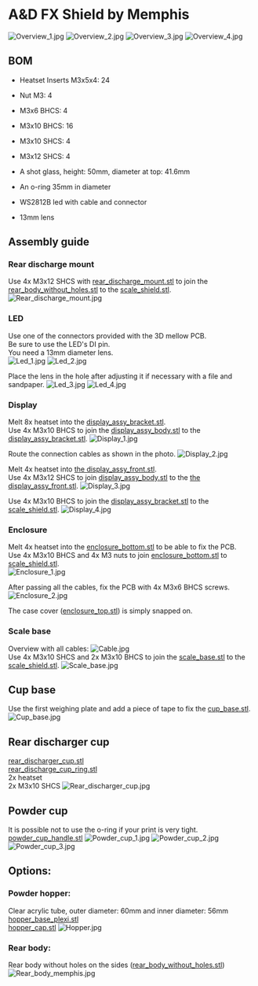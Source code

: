 # A&D FX Shield by Memphis

![Overview_1.jpg](resources/Overview_1.jpg)
![Overview_2.jpg](resources/Overview_2.jpg)
![Overview_3.jpg](resources/Overview_3.jpg)
![Overview_4.jpg](resources/Overview_4.jpg)  



## BOM

- Heatset Inserts M3x5x4: 24
- Nut M3: 4
- M3x6 BHCS: 4
- M3x10 BHCS: 16
- M3x10 SHCS: 4 
- M3x12 SHCS: 4  

- A shot glass, height: 50mm, diameter at top: 41.6mm
- An o-ring 35mm in diameter  

- WS2812B led with cable and connector
- 13mm lens



## Assembly guide

### Rear discharge mount
Use 4x M3x12 SHCS with [rear_discharge_mount.stl](STL/rear_discharge_mount.stl) to join the [rear_body_without_holes.stl](STL/rear_body_without_holes.stl) to the [scale_shield.stl](STL/scale_shield.stl).
![Rear_discharge_mount.jpg](resources/Rear_discharge_mount.jpg)  


### LED
Use one of the connectors provided with the 3D mellow PCB.  
Be sure to use the LED's DI pin.  
You need a 13mm diameter lens.  
![Led_1.jpg](resources/Led_1.jpg)
![Led_2.jpg](resources/Led_2.jpg)  

Place the lens in the hole after adjusting it if necessary with a file and sandpaper.
![Led_3.jpg](resources/Led_3.jpg)
![Led_4.jpg](resources/Led_4.jpg)  




### Display
Melt 8x heatset into the [display_assy_bracket.stl](STL/display_assy_bracket.stl).  
Use 4x M3x10 BHCS to join the [display_assy_body.stl](STL/display_assy_body.stl) to the [display_assy_bracket.stl](STL/display_assy_bracket.stl).
![Display_1.jpg](resources/Display_1.jpg)

Route the connection cables as shown in the photo.
![Display_2.jpg](resources/Display_2.jpg)

Melt 4x heatset into [the display_assy_front.stl](STL/display_assy_front.stl).  
Use 4x M3x12 SHCS to join [display_assy_body.stl](STL/display_assy_body.stl) to the [the display_assy_front.stl](STL/display_assy_front.stl).
![Display_3.jpg](resources/Display_3.jpg)

Use 4x M3x10 BHCS to join the [display_assy_bracket.stl](STL/display_assy_bracket.stl) to the [scale_shield.stl](STL/scale_shield.stl).
![Display_4.jpg](resources/Display_4.jpg)  


### Enclosure
Melt 4x heatset into the [enclosure_bottom.stl](STL/enclosure_bottom.stl) to be able to fix the PCB.  
Use 4x M3x10 BHCS and 4x M3 nuts to join [enclosure_bottom.stl](STL/enclosure_bottom.stl) to [scale_shield.stl](STL/scale_shield.stl).  
![Enclosure_1.jpg](resources/Enclosure_1.jpg)  

After passing all the cables, fix the PCB with 4x M3x6 BHCS screws.
![Enclosure_2.jpg](resources/Enclosure_2.jpg)  

The case cover ([enclosure_top.stl](STL/enclosure_top.stl)) is simply snapped on.


### Scale base
Overview with all cables:
![Cable.jpg](resources/Cable.jpg)    
Use 4x M3x10 SHCS and 2x M3x10 BHCS to join the [scale_base.stl](STL/scale_base.stl) to the [scale_shield.stl](STL/scale_shield.stl).
![Scale_base.jpg](resources/Scale_base.jpg)  



## Cup base 
Use the first weighing plate and add a piece of tape to fix the [cup_base.stl](STL/cup_base.stl).
![Cup_base.jpg](resources/Cup_base.jpg)  



## Rear discharger cup
[rear_discharger_cup.stl](STL/rear_discharger_cup.stl)  
[rear_discharge_cup_ring.stl](STL/rear_discharge_cup_ring.stl)  
2x heatset  
2x M3x10 SHCS
![Rear_discharger_cup.jpg](resources/Rear_discharger_cup.jpg)  



## Powder cup
It is possible not to use the o-ring if your print is very tight.  
[powder_cup_handle.stl](STL/powder_cup_handle.stl)
![Powder_cup_1.jpg](resources/Powder_cup_1.jpg)
![Powder_cup_2.jpg](resources/Powder_cup_2.jpg)
![Powder_cup_3.jpg](resources/Powder_cup_3.jpg)  



## Options:
### Powder hopper:
Clear acrylic tube, outer diameter: 60mm and inner diameter: 56mm  
[hopper_base_plexi.stl](STL/hopper_base_plexi.stl)  
[hopper_cap.stl](STL/hopper_cap.stl)
![Hopper.jpg](resources/Hopper.jpg)  

### Rear body:
Rear body without holes on the sides ([rear_body_without_holes.stl](STL/rear_body_without_holes.stl))
![Rear_body_memphis.jpg](resources/Rear_body_memphis.jpg)

